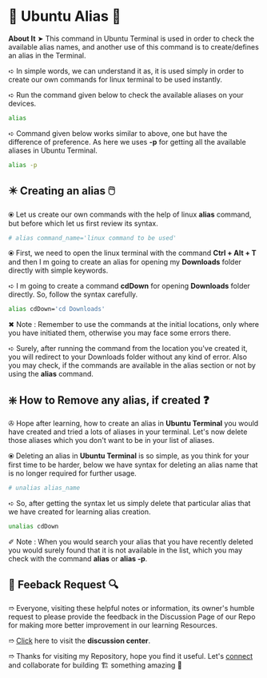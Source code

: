 # 💠 Ubuntu Alias 🛅

**About It** ➤ This command in Ubuntu Terminal is used in order to check the available alias names, and another use of this command is to create/defines an alias in the Terminal.

➪ In simple words, we can understand it as, it is used simply in order to create our own commands for linux terminal to be used instantly.

➪ Run the command given below to check the available aliases on your devices.

```bash
alias
```

➪ Command given below works similar to above, one but have the difference of preference. As here we uses **-p** for getting all the available aliases in Ubuntu Terminal.

```bash
alias -p
```

## ✴️ Creating an alias 🖱️

⦿ Let us create our own commands with the help of linux **alias** command, but before which let us first review its syntax.

```bash
# alias command_name='linux command to be used'
```

⦿ First, we need to open the linux terminal with the command **Ctrl + Alt + T** and then I m going to create an alias for opening my **Downloads** folder directly with simple keywords.

➪ I m going to create a command **cdDown** for opening **Downloads** folder directly. So, follow the syntax carefully.

```bash
alias cdDown='cd Downloads'
```

✖ Note : Remember to use the commands at the initial locations, only where you have initiated them, otherwise you may face some errors there.

➪ Surely, after running the command from the location you've created it, you will redirect to your Downloads folder without any kind of error. Also you may check, if the commands are available in the alias section or not by using the **alias** command.

## ❇️ How to Remove any alias, if created ❓

✇ Hope after learning, how to create an alias in **Ubuntu Terminal** you would have created and tried a lots of aliases in your terminal. Let's now delete those aliases which you don't want to be in your list of aliases.

⦿ Deleting an alias in **Ubuntu Terminal** is so simple, as you think for your first time to be harder, below we have syntax for deleting an alias name that is no longer required for further usage.

```bash
# unalias alias_name
```

➪ So, after getting the syntax let us simply delete that particular alias that we have created for learning alias creation.

```bash
unalias cdDown
```

✐ Note : When you would search your alias that you have recently deleted you would surely found that it is not available in the list, which you may check with the command **alias** or **alias -p**.

## 📑 Feeback Request 🔍

➱ Everyone, visiting these helpful notes or information, its owner's humble request to please provide the feedback in the Discussion Page of our Repo for making more better improvement in our learning Resources.

➱ [Click](https://github.com/ackwolver335/Ubun2World/discussions) here to visit the **discussion center**.

➱ Thanks for visiting my Repository, hope you find it useful. Let's [connect](https://github.com/ackwolver335) and collaborate for building 🏗️ something amazing 🗿